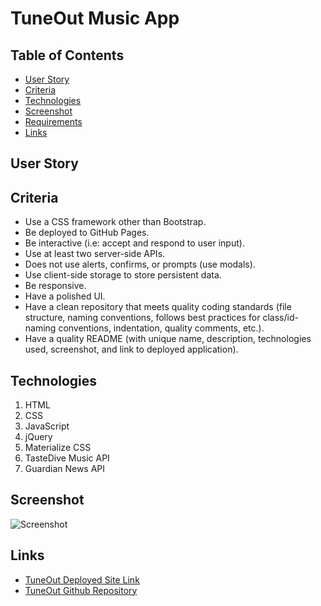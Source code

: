 # TuneOut Music App

## Table of Contents
* [User Story](#user_story)
* [Criteria](#criteria)
* [Technologies](#technologies)
* [Screenshot](#screenshot)
* [Requirements](#requirements)
* [Links](#links)

## User Story

## Criteria
* Use a CSS framework other than Bootstrap.
* Be deployed to GitHub Pages.
* Be interactive (i.e: accept and respond to user input).
* Use at least two server-side APIs.
* Does not use alerts, confirms, or prompts (use modals).
* Use client-side storage to store persistent data.
* Be responsive.
* Have a polished UI.
* Have a clean repository that meets quality coding standards (file structure, naming conventions, follows best practices for class/id-naming conventions, indentation, quality comments, etc.).
* Have a quality README (with unique name, description, technologies used, screenshot, and link to deployed application).

## Technologies
1. HTML 
2. CSS 
3. JavaScript
4. jQuery
5. Materialize CSS
6. TasteDive Music API
7. Guardian News API

## Screenshot
![Screenshot](./)

## Links
* [TuneOut Deployed Site Link](https://bspiewak6.github.io/music) 
* [TuneOut Github Repository](https://github.com/bspiewak6/music)